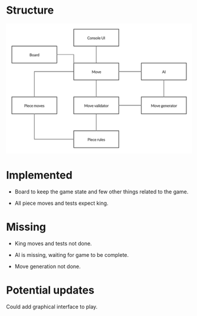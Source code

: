 # Structure

<img src="https://github.com/Sieluton/chessAI/blob/master/documentation/structure.png"/>

# Implemented

- Board to keep the game state and few other things related to the game.

- All piece moves and tests expect king.



# Missing

- King moves and tests not done.

- AI is missing, waiting for game to be complete.

- Move generation not done.

# Potential updates

Could add graphical interface to play.